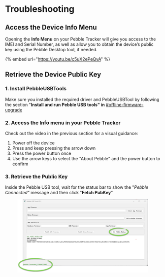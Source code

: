 # Troubleshooting

## Access the Device Info Menu

Opening the **Info Menu** on your Pebble Tracker will give you access to the IMEI and Serial Number, as well as allow you to obtain the device’s public key using the Pebble Desktop tool, if needed.

{% embed url="https://youtu.be/c5uX2ePeQvA" %}

## Retrieve the Device Public Key

### 1. Install PebbleUSBTools

Make sure you installed the required driver and PebbleUSBTool by following the section "**Install and run Pebble USB tools" in** [#offline-firmware-upgrade](firmware-update.md#offline-firmware-upgrade "mention")

### 2. Access the Info menu in your Pebble Tracker&#x20;

Check out the video in the previous section for a visual guidance:

1. Power off the device
2. Press and keep pressing the arrow down
3. Press the power button once
4. Use the arrow keys to select the "About Pebble" and the power button to confirm

### 3. Retrieve the Public Key

Inside the Pebble USB tool, wait for the status bar to show the "_Pebble Connected"_ message and then click "**Fetch PubKey**"

<figure><img src="../../../.gitbook/assets/image (1) (1) (1).png" alt=""><figcaption></figcaption></figure>
